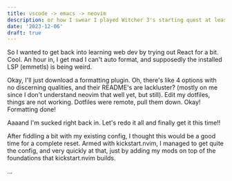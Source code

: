 ```yaml
---
title: vscode -> emacs -> neovim
description: or how I swear I played Witcher 3's starting quest at least 6 times
date: '2023-12-06'
draft: true
---
```


So I wanted to get back into learning web dev by trying out React
for a bit. Cool. An hour in, I get mad I can't auto format, and supposedly
the installed LSP (emmetls) is being weird.

Okay, I'll just download a formatting plugin. Oh, there's like 4 options with no 
discerning qualities, and their README's are lackluster? (mostly on me since
I don't understand neovim that well yet, but still). 
Edit my dotfiles, things are not working.
Dotfiles were remote, pull them down. Okay! Formatting done!

Aaaand I'm sucked right back in. Let's redo it all and finally get it this time!!

After fiddling a bit with my existing config, I thought this would be a good time
for a complete reset. Armed with kickstart.nvim, I managed to get quite the config,
and very quickly at that, just by adding my mods on top of the foundations that
kickstart.nvim builds.

...
